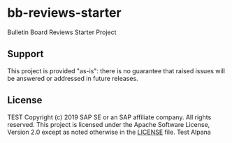 # bb-reviews-starter
Bulletin Board Reviews Starter Project

## Support
This project is provided "as-is": there is no guarantee that raised issues will be answered or addressed in future releases.

## License
TEST
Copyright (c) 2019 SAP SE or an SAP affiliate company. All rights reserved.
This project is licensed under the Apache Software License, Version 2.0 except as noted otherwise in the [LICENSE](LICENSE) file.
 Test Alpana